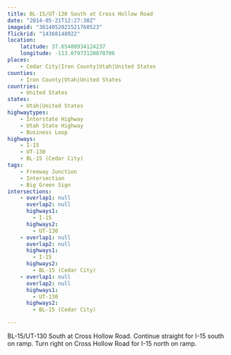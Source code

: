 ```yaml
---
title: BL-15/UT-130 South at Cross Hollow Road
date: "2014-05-21T12:27:30Z"
imageid: "3814052021521760523"
flickrid: "14368148922"
location:
    latitude: 37.65400934124237
    longitude: -113.07973128878706
places:
    - Cedar City|Iron County|Utah|United States
counties:
    - Iron County|Utah|United States
countries:
    - United States
states:
    - Utah|United States
highwaytypes:
    - Interstate Highway
    - Utah State Highway
    - Business Loop
highways:
    - I-15
    - UT-130
    - BL-15 (Cedar City)
tags:
    - Freeway Junction
    - Intersection
    - Big Green Sign
intersections:
    - overlap1: null
      overlap2: null
      highways1:
        - I-15
      highways2:
        - UT-130
    - overlap1: null
      overlap2: null
      highways1:
        - I-15
      highways2:
        - BL-15 (Cedar City)
    - overlap1: null
      overlap2: null
      highways1:
        - UT-130
      highways2:
        - BL-15 (Cedar City)

---
```

BL-15/UT-130 South at Cross Hollow Road.  Continue straight for I-15 south on ramp.  Turn right on Cross Hollow Road for I-15 north on ramp.